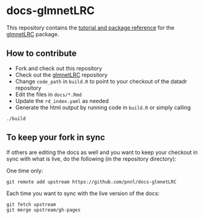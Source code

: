 docs-glmnetLRC
===========

This repository contains the [tutorial and package reference](https://pnnl.github.io/docs-glmnetLRC) for 
the [glmnetLRC](https://github.com/pnnl/glmnetLRC) package.

## How to contribute

- Fork and check out this repository
- Check out the [glmnetLRC](https://github.com/pnnl/glmnetLRC) repository
- Change `code_path` in `build.R` to point to your checkout of the datadr repository
- Edit the files in `docs/*.Rmd`
- Update the `rd_index.yaml` as needed
- Generate the html output by running code in `build.R` or simply calling

```
./build
```

## To keep your fork in sync

If others are editing the docs as well and you want to keep your checkout in sync with what is live, do the following 
(in the repository directory):

One time only:

```
git remote add upstream https://github.com/pnnl/docs-glmnetLRC
```

Each time you want to sync with the live version of the docs:

```
git fetch upstream
git merge upstream/gh-pages
```

